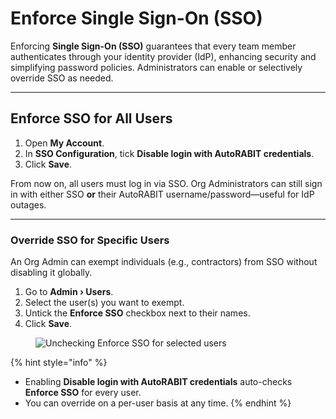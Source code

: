# Enforce Single Sign-On (SSO)

Enforcing **Single Sign-On (SSO)** guarantees that every team member authenticates through your identity provider (IdP), enhancing security and simplifying password policies. Administrators can enable or selectively override SSO as needed.

---

## Enforce SSO for All Users

1. Open **My Account**.  
2. In **SSO Configuration**, tick **Disable login with AutoRABIT credentials**.  
3. Click **Save**.

From now on, all users must log in via SSO. Org Administrators can still sign in with either SSO **or** their AutoRABIT username/password—useful for IdP outages.

---

### Override SSO for Specific Users <a href="#how-to-override-single-signon-sso" id="how-to-override-single-signon-sso"></a>

An Org Admin can exempt individuals (e.g., contractors) from SSO without disabling it globally.

1. Go to **Admin › Users**.  
2. Select the user(s) you want to exempt.  
3. Untick the **Enforce SSO** checkbox next to their names.  
4. Click **Save**.

<figure><img src="../../../../.gitbook/assets/image.gif" alt="Unchecking Enforce SSO for selected users"></figure>

{% hint style="info" %}
* Enabling **Disable login with AutoRABIT credentials** auto-checks **Enforce SSO** for every user.  
* You can override on a per-user basis at any time.
{% endhint %}

